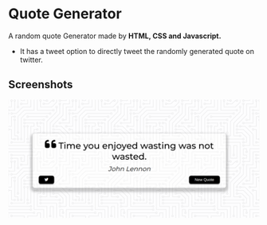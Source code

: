 
# Quote Generator

A random quote Generator made by **HTML, CSS and Javascript.**
- It has a tweet option to directly tweet the randomly generated quote on twitter.




## Screenshots

![ss1](https://github.com/AkramExp/quote-generator/blob/main/screenshots/ss1.png)

